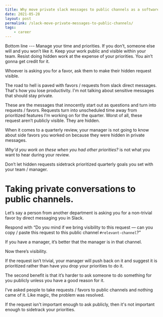 ```yaml
---
title: Why move private slack messages to public channels as a software developer.
date: 2021-05-28
layout: post
permalink: /slack-move-private-messages-to-public-channels/
tags: 
    - career
---
```


Bottom line --- Manage your time and priorities. 
If you don’t, someone else will and you won’t like it. 
Keep your work public and visible within your team. Resist doing hidden work at the expense of your priorities. 
You ain’t gonna get credit for it.

Whoever is asking you for a favor, ask them to make their hidden request visible.

The road to hell is paved with favors / requests from slack direct messages. That's how you lose productivity. I'm not talking about sensitive messages that should stay private.

These are the messages that innocently start out as questions and turn into requests / favors. 
Requests turn into unscheduled time away from prioritized features I’m working on for the quarter. 
Worst of all, these request aren’t publicly visible. They are hidden.

When it comes to a quarterly review, your manager is not going to know about side favors you worked on because they were hidden in private messages.

*Why'd you work on these when you had other priorities?* is not what you want to hear during your review.

Don’t let hidden requests sidetrack prioritized quarterly goals you set with your team / manager.

# Taking private conversations to public channels.

Let’s say a person from another department is asking you for a non-trivial favor by direct messaging you in Slack.

Respond with “Do you mind if we bring visibility to this request — can you copy / paste this request to this public channel `#relevant-channel`?” 

If you have a manager, it’s better that the manager is in that channel. 

Now there’s visibility. 

If the request isn’t trivial, your manager will push back on it and suggest it is prioritized rather than have you drop your priorities to do it.

The second benefit is that it’s harder to ask someone to do something for you publicly unless you have a good reason for it.

I’ve asked people to take requests / favors to public channels and nothing came of it. 
Like magic, the problem was resolved. 

If the request isn't important enough to ask publicly, then it's not important enough to sidetrack your priorities.